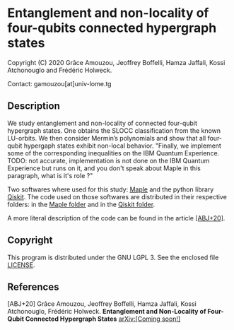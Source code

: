 # Entanglement and non-locality of four-qubits connected hypergraph states

Copyright (C) 2020 Grâce Amouzou, Jeoffrey Boffelli, Hamza Jaffali, Kossi
Atchonouglo and Frédéric Holweck.

Contact: gamouzou[at]univ-lome.tg

## Description

We study entanglement and non-locality of connected four-qubit hypergraph
states. One obtains the SLOCC classification from the known LU-orbits. We then
consider Mermin’s polynomials and show that all four-qubit hypergaph states
exhibit non-local behavior. "Finally, we implement some of the corresponding
inequalities on the IBM Quantum Experience. TODO: not accurate, implementation
is not done on the IBM Quantum Experience but runs on it, and you don't speak
about Maple in this paragraph, what is it's role ?"

Two softwares where used for this study: [Maple](https://www.maplesoft.com/) and 
the python library [Qiskit](https://www.qiskit.org/). The code used on those
softwares are distributed in their respective folders: in the 
[Maple folder](Maple) and in the [Qiskit folder](Qiskit).

A more literal description of the code can be found in the article 
[[ABJ+20]](#ABJ20).

## Copyright

This program is distributed under the GNU LGPL 3. See the enclosed file 
[LICENSE](LICENSE).

## References

<a id="ABJ20"/>[ABJ+20] Grâce Amouzou, Jeoffrey Boffelli, Hamza Jaffali, Kossi
Atchonouglo, Frédéric Holweck. **Entanglement and Non-Locality of Four-Qubit
Connected Hypergraph States**  [arXiv:[Coming soon!]](https://arxiv.org/abs/???)
